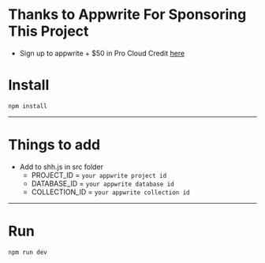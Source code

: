 # Thanks to Appwrite For Sponsoring This Project

- Sign up to appwrite + $50 in Pro Cloud Credit [here](https://apwr.dev/100devs)

# Install

`npm install`

---

# Things to add

- Add to shh.js in src folder
  - PROJECT_ID = `your appwrite project id`
  - DATABASE_ID = `your appwrite database id`
  - COLLECTION_ID = `your appwrite collection id`

---

# Run

`npm run dev`
